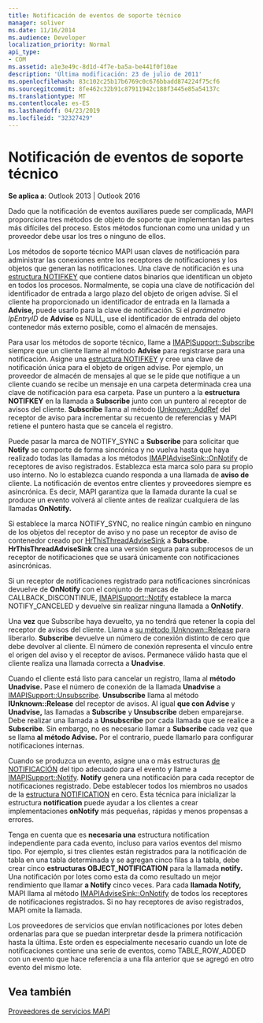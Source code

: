 ```yaml
---
title: Notificación de eventos de soporte técnico
manager: soliver
ms.date: 11/16/2014
ms.audience: Developer
localization_priority: Normal
api_type:
- COM
ms.assetid: a1e3e49c-8d1d-4f7e-ba5a-be441f0f10ae
description: 'Última modificación: 23 de julio de 2011'
ms.openlocfilehash: 83c102c25b17b6769c0c676bbadd874224f75cf6
ms.sourcegitcommit: 8fe462c32b91c87911942c188f3445e85a54137c
ms.translationtype: MT
ms.contentlocale: es-ES
ms.lasthandoff: 04/23/2019
ms.locfileid: "32327429"
---
```

# <a name="supporting-event-notification"></a>Notificación de eventos de soporte técnico

  
  
**Se aplica a**: Outlook 2013 | Outlook 2016 
  
Dado que la notificación de eventos auxiliares puede ser complicada, MAPI proporciona tres métodos de objeto de soporte que implementan las partes más difíciles del proceso. Estos métodos funcionan como una unidad y un proveedor debe usar los tres o ninguno de ellos.
  
Los métodos de soporte técnico MAPI usan claves de notificación para administrar las conexiones entre los receptores de notificaciones y los objetos que generan las notificaciones. Una clave de notificación es una [estructura NOTIFKEY](notifkey.md) que contiene datos binarios que identifican un objeto en todos los procesos. Normalmente, se copia una clave de notificación del identificador de entrada a largo plazo del objeto de origen advise. Si el cliente ha proporcionado un identificador de entrada en la llamada a **Advise,** puede usarlo para la clave de notificación. Si el  _parámetro lpEntryID_ de **Advise** es NULL, use el identificador de entrada del objeto contenedor más externo posible, como el almacén de mensajes. 
  
Para usar los métodos de soporte técnico, llame a [IMAPISupport::Subscribe](imapisupport-subscribe.md) siempre que un cliente llame al método **Advise** para registrarse para una notificación. Asigne una [estructura NOTIFKEY](notifkey.md) y cree una clave de notificación única para el objeto de origen advise. Por ejemplo, un proveedor de almacén de mensajes al que se le pide que notifique a un cliente cuando se recibe un mensaje en una carpeta determinada crea una clave de notificación para esa carpeta. Pase un puntero a la **estructura NOTIFKEY** en la llamada a **Subscribe** junto con un puntero al receptor de avisos del cliente. **Subscribe** llama al método [IUnknown::AddRef](https://msdn.microsoft.com/library/b4316efd-73d4-4995-b898-8025a316ba63%28Office.15%29.aspx) del receptor de aviso para incrementar su recuento de referencias y MAPI retiene el puntero hasta que se cancela el registro. 
  
Puede pasar la marca de NOTIFY_SYNC a **Subscribe** para solicitar que **Notify** se comporte de forma sincrónica y no vuelva hasta que haya realizado todas las llamadas a los métodos [IMAPIAdviseSink::OnNotify](imapiadvisesink-onnotify.md) de receptores de aviso registrados. Establezca esta marca solo para su propio uso interno. No lo establezca cuando responda a una llamada de **aviso de** cliente. La notificación de eventos entre clientes y proveedores siempre es asincrónica. Es decir, MAPI garantiza que la llamada durante la cual se produce un evento volverá al cliente antes de realizar cualquiera de las llamadas **OnNotify.** 
  
Si establece la marca NOTIFY_SYNC, no realice ningún cambio en ninguno de los objetos del receptor de aviso y no pase un receptor de aviso de contenedor creado por [HrThisThreadAdviseSink](hrthisthreadadvisesink.md) a **Subscribe**. **HrThisThreadAdviseSink** crea una versión segura para subprocesos de un receptor de notificaciones que se usará únicamente con notificaciones asincrónicas. 
  
Si un receptor de notificaciones registrado para notificaciones sincrónicas devuelve de **OnNotify** con el conjunto de marcas de CALLBACK_DISCONTINUE, [IMAPISupport::Notify](imapisupport-notify.md) establece la marca NOTIFY_CANCELED y devuelve sin realizar ninguna llamada a **OnNotify**. 
  
Una **vez** que Subscribe haya devuelto, ya no tendrá que retener la copia del receptor de avisos del cliente. Llama a [su método IUnknown::Release](https://msdn.microsoft.com/library/4b494c6f-f0ee-4c35-ae45-ed956f40dc7a%28Office.15%29.aspx) para liberarlo. **Subscribe** devuelve un número de conexión distinto de cero que debe devolver al cliente. El número de conexión representa el vínculo entre el origen del aviso y el receptor de avisos. Permanece válido hasta que el cliente realiza una llamada correcta a **Unadvise**. 
  
Cuando el cliente está listo para cancelar un registro, llama al **método Unadvise.** Pase el número de conexión de la llamada **Unadvise** a [IMAPISupport::Unsubscribe](imapisupport-unsubscribe.md). **Unsubscribe** llama al método **IUnknown::Release** del receptor de avisos. Al igual **que con Advise** y **Unadvise,** las llamadas a **Subscribe** y **Unsubscribe** deben emparejarse. Debe realizar una llamada a **Unsubscribe** por cada llamada que se realice a **Subscribe**. Sin embargo, no es necesario llamar a **Subscribe** cada vez que se llama **al método Advise.** Por el contrario, puede llamarlo para configurar notificaciones internas. 
  
Cuando se produzca un evento, asigne una o más estructuras [de NOTIFICACIÓN](notification.md) del tipo adecuado para el evento y llame a [IMAPISupport::Notify](imapisupport-notify.md). **Notify** genera una notificación para cada receptor de notificaciones registrado. Debe establecer todos los miembros no usados de la [estructura NOTIFICATION](notification.md) en cero. Esta técnica para inicializar la estructura **notification** puede ayudar a los clientes a crear implementaciones **onNotify** más pequeñas, rápidas y menos propensas a errores. 
  
Tenga en cuenta que es **necesaria una** estructura notification independiente para cada evento, incluso para varios eventos del mismo tipo. Por ejemplo, si tres clientes están registrados para la notificación de tabla en una tabla determinada y se agregan cinco filas a la tabla, debe crear cinco **estructuras OBJECT_NOTIFICATION** para la llamada **notify.** Una notificación por lotes como esta da como resultado un mejor rendimiento que llamar **a Notify** cinco veces. Para cada **llamada Notify,** MAPI llama al método [IMAPIAdviseSink::OnNotify](imapiadvisesink-onnotify.md) de todos los receptores de notificaciones registrados. Si no hay receptores de aviso registrados, MAPI omite la llamada. 
  
Los proveedores de servicios que envían notificaciones por lotes deben ordenarlas para que se puedan interpretar desde la primera notificación hasta la última. Este orden es especialmente necesario cuando un lote de notificaciones contiene una serie de eventos, como TABLE_ROW_ADDED con un evento que hace referencia a una fila anterior que se agregó en otro evento del mismo lote.
  
## <a name="see-also"></a>Vea también



[Proveedores de servicios MAPI](mapi-service-providers.md)

